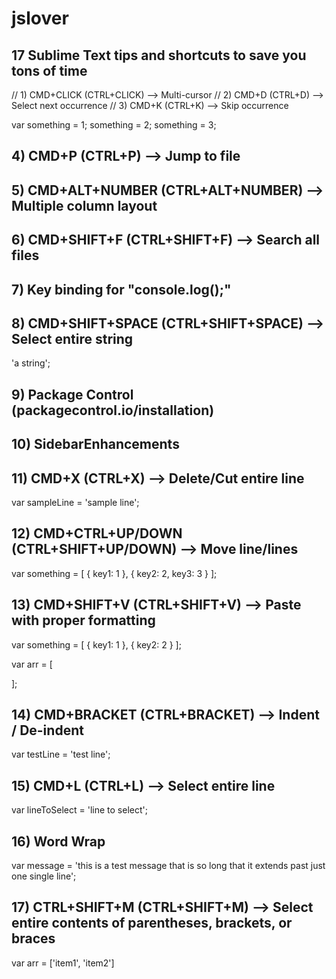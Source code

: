 # jslover

## 17 Sublime Text tips and shortcuts to save you tons of time

// 1) CMD+CLICK (CTRL+CLICK) --> Multi-cursor
// 2) CMD+D (CTRL+D) --> Select next occurrence
// 3) CMD+K (CTRL+K) --> Skip occurrence

var something = 1;
something = 2;
something = 3;

## 4) CMD+P (CTRL+P) --> Jump to file

## 5) CMD+ALT+NUMBER (CTRL+ALT+NUMBER) --> Multiple column layout

## 6) CMD+SHIFT+F (CTRL+SHIFT+F) --> Search all files

## 7) Key binding for "console.log();"

## 8) CMD+SHIFT+SPACE (CTRL+SHIFT+SPACE) --> Select entire string

'a string';

## 9) Package Control (packagecontrol.io/installation)

## 10) SidebarEnhancements

## 11) CMD+X (CTRL+X) --> Delete/Cut entire line

var sampleLine = 'sample line';

## 12) CMD+CTRL+UP/DOWN (CTRL+SHIFT+UP/DOWN) --> Move line/lines

var something = [
    {
        key1: 1
    },
    {
        key2: 2,
        key3: 3
    }
];

## 13) CMD+SHIFT+V (CTRL+SHIFT+V) --> Paste with proper formatting

var something = [
    {
        key1: 1
    },
    {
        key2: 2
    }
];

var arr = [
    
];

## 14) CMD+BRACKET (CTRL+BRACKET) --> Indent / De-indent

var testLine = 'test line';

## 15) CMD+L (CTRL+L) --> Select entire line

var lineToSelect = 'line to select';

## 16) Word Wrap

var message = 'this is a test message that is so long that it extends past just one single line';

## 17) CTRL+SHIFT+M (CTRL+SHIFT+M) --> Select entire contents of parentheses, brackets, or braces

var arr = ['item1', 'item2']
